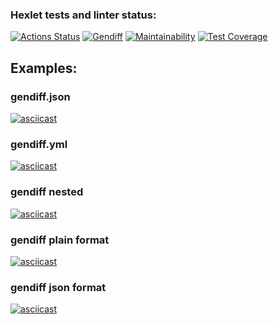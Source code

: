 ### Hexlet tests and linter status:
[![Actions Status](https://github.com/ignatiy-f/frontend-project-lvl2/workflows/hexlet-check/badge.svg)](https://github.com/ignatiy-f/frontend-project-lvl2/actions)
[![Gendiff](https://github.com/ignatiy-f/frontend-project-lvl2/workflows/Node.js_CI/badge.svg)](https://github.com/ignatiy-f/frontend-project-lvl2/actions/workflows/node.js.yml)
[![Maintainability](https://api.codeclimate.com/v1/badges/7a3fac631a8bb2f0541f/maintainability)](https://codeclimate.com/github/ignatiy-f/frontend-project-lvl2/maintainability)
[![Test Coverage](https://api.codeclimate.com/v1/badges/7a3fac631a8bb2f0541f/test_coverage)](https://codeclimate.com/github/ignatiy-f/frontend-project-lvl2/test_coverage)

## Examples:
### gendiff.json
[![asciicast](https://asciinema.org/a/RhVweJdkef5OnCh127CQDbFwW.svg)](https://asciinema.org/a/RhVweJdkef5OnCh127CQDbFwW)

### gendiff.yml
[![asciicast](https://asciinema.org/a/XUmc2xyyU9Lt58I6HO12VJ7C6.svg)](https://asciinema.org/a/XUmc2xyyU9Lt58I6HO12VJ7C6)

### gendiff nested
[![asciicast](https://asciinema.org/a/wUqTe6aqPsS8Bz9g1hzJKQhFR.svg)](https://asciinema.org/a/wUqTe6aqPsS8Bz9g1hzJKQhFR)

### gendiff plain format
[![asciicast](https://asciinema.org/a/Ido7yHq2YnEesWkifubqmVffe.svg)](https://asciinema.org/a/Ido7yHq2YnEesWkifubqmVffe)

### gendiff json format
[![asciicast](https://asciinema.org/a/weqklwi9IkWks1sneHyvRtGKf.svg)](https://asciinema.org/a/weqklwi9IkWks1sneHyvRtGKf)